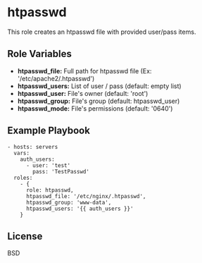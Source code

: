 htpasswd
========

This role creates an htpasswd file with provided user/pass items.

Role Variables
--------------

* **htpasswd_file:** Full path for htpasswd file (Ex: '/etc/apache2/.htpasswd')
* **htpasswd_users:** List of user / pass (default: empty list)
* **htpasswd_user:** File's owner (default: 'root')
* **htpasswd_group:** File's group (default: htpasswd_user)
* **htpasswd_mode:** File's permissions (default: '0640')

Example Playbook
----------------

    - hosts: servers
      vars:
        auth_users:
          - user: 'test'
            pass: 'TestPasswd'
      roles:
        - {
          role: htpasswd,
          htpasswd_file: '/etc/nginx/.htpasswd',
          htpasswd_group: 'www-data',
          htpasswd_users: '{{ auth_users }}'
        }

License
-------

BSD
